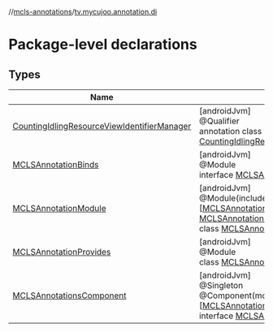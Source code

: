 //[mcls-annotations](../../index.md)/[tv.mycujoo.annotation.di](index.md)

# Package-level declarations

## Types

| Name | Summary |
|---|---|
| [CountingIdlingResourceViewIdentifierManager](-counting-idling-resource-view-identifier-manager/index.md) | [androidJvm]<br>@Qualifier<br>annotation class [CountingIdlingResourceViewIdentifierManager](-counting-idling-resource-view-identifier-manager/index.md) |
| [MCLSAnnotationBinds](-m-c-l-s-annotation-binds/index.md) | [androidJvm]<br>@Module<br>interface [MCLSAnnotationBinds](-m-c-l-s-annotation-binds/index.md) |
| [MCLSAnnotationModule](-m-c-l-s-annotation-module/index.md) | [androidJvm]<br>@Module(includes = [[MCLSAnnotationBinds::class](-m-c-l-s-annotation-binds/index.md), [MCLSAnnotationProvides::class](-m-c-l-s-annotation-provides/index.md)])<br>class [MCLSAnnotationModule](-m-c-l-s-annotation-module/index.md) |
| [MCLSAnnotationProvides](-m-c-l-s-annotation-provides/index.md) | [androidJvm]<br>@Module<br>class [MCLSAnnotationProvides](-m-c-l-s-annotation-provides/index.md) |
| [MCLSAnnotationsComponent](-m-c-l-s-annotations-component/index.md) | [androidJvm]<br>@Singleton<br>@Component(modules = [[MCLSAnnotationModule::class](-m-c-l-s-annotation-module/index.md)])<br>interface [MCLSAnnotationsComponent](-m-c-l-s-annotations-component/index.md) |
